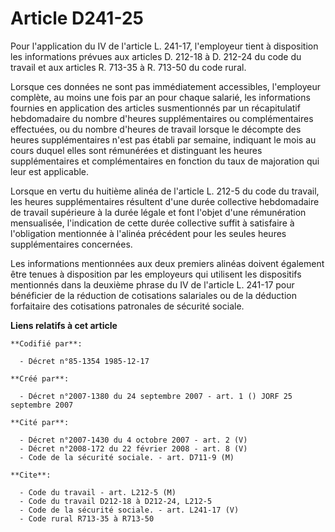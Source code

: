 # Article D241-25

Pour l'application du IV de l'article L. 241-17, l'employeur tient à disposition les informations prévues aux articles D.
212-18 à D. 212-24 du code du travail et aux articles R. 713-35 à R. 713-50 du code rural.

Lorsque ces données ne sont pas immédiatement accessibles, l'employeur complète, au moins une fois par an pour chaque
salarié, les informations fournies en application des articles susmentionnés par un récapitulatif hebdomadaire du nombre
d'heures supplémentaires ou complémentaires effectuées, ou du nombre d'heures de travail lorsque le décompte des heures
supplémentaires n'est pas établi par semaine, indiquant le mois au cours duquel elles sont rémunérées et distinguant les
heures supplémentaires et complémentaires en fonction du taux de majoration qui leur est applicable.

Lorsque en vertu du huitième alinéa de l'article L. 212-5 du code du travail, les heures supplémentaires résultent d'une
durée collective hebdomadaire de travail supérieure à la durée légale et font l'objet d'une rémunération mensualisée,
l'indication de cette durée collective suffit à satisfaire à l'obligation mentionnée à l'alinéa précédent pour les seules
heures supplémentaires concernées.

Les informations mentionnées aux deux premiers alinéas doivent également être tenues à disposition par les employeurs qui
utilisent les dispositifs mentionnés dans la deuxième phrase du IV de l'article L. 241-17 pour bénéficier de la réduction de
cotisations salariales ou de la déduction forfaitaire des cotisations patronales de sécurité sociale.

**Liens relatifs à cet article**

	**Codifié par**:

	  - Décret n°85-1354 1985-12-17

	**Créé par**:

	  - Décret n°2007-1380 du 24 septembre 2007 - art. 1 () JORF 25 septembre 2007

	**Cité par**:

	  - Décret n°2007-1430 du 4 octobre 2007 - art. 2 (V)
	  - Décret n°2008-172 du 22 février 2008 - art. 8 (V)
	  - Code de la sécurité sociale. - art. D711-9 (M)

	**Cite**:

	  - Code du travail - art. L212-5 (M)
	  - Code du travail D212-18 à D212-24, L212-5
	  - Code de la sécurité sociale. - art. L241-17 (V)
	  - Code rural R713-35 à R713-50
